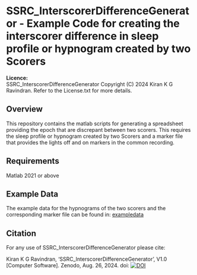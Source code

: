 # SSRC_InterscorerDifferenceGenerator - Example Code for creating the interscorer difference in sleep profile or hypnogram created by two Scorers

**Licence:**  
SSRC_InterscorerDifferenceGenerator Copyright (C) 2024 Kiran K G Ravindran. Refer to the License.txt for more details.

## Overview
This repository contains the matlab scripts for generating a spreadsheet providing the epoch that are discrepant between two scorers.
This requires the sleep profile or hypnogram created by two Scorers and a marker file that provides the lights off and on markers in the common recording.

## Requirements 
Matlab 2021 or above

## Example Data
The example data for the hypnograms of the two scorers and the corresponding marker file can be found in: [exampledata](https://github.com/KiranKGR/SSRC_InterscorerDifferenceGenerator/tree/3ec8351300805a2a1426fec6dda29dd9caa51f48/exampledata)

## Citation
For any use of SSRC_InterscorerDifferenceGenerator please cite:

Kiran K G Ravindran, ‘SSRC_InterscorerDifferenceGenerator’, V1.0 [Computer Software]. Zenodo, Aug. 26, 2024. doi: [![DOI](https://zenodo.org/badge/847660774.svg)](https://zenodo.org/doi/10.5281/zenodo.13374209)

